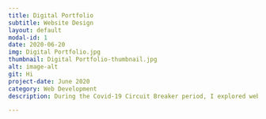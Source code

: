 ```yaml
---
title: Digital Portfolio
subtitle: Website Design
layout: default
modal-id: 1
date: 2020-06-20
img: Digital Portfolio.jpg
thumbnail: Digital Portfolio-thumbnail.jpg
alt: image-alt
git: Hi
project-date: June 2020
category: Web Development
description: During the Covid-19 Circuit Breaker period, I explored web development and UI/UX and developed an online portfolio.

---
```

